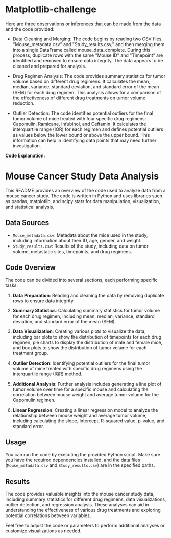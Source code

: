# Matplotlib-challenge
Here are three observations or inferences that can be made from the data and the code provided:

- Data Cleaning and Merging: The code begins by reading two CSV files, "Mouse_metadata.csv" and "Study_results.csv," and then merging them into a single DataFrame called mouse_data_complete. During this process, duplicate rows with the same "Mouse ID" and "Timepoint" are identified and removed to ensure data integrity. The data appears to be cleaned and prepared for analysis.

- Drug Regimen Analysis: The code provides summary statistics for tumor volume based on different drug regimens. It calculates the mean, median, variance, standard deviation, and standard error of the mean (SEM) for each drug regimen. This analysis allows for a comparison of the effectiveness of different drug treatments on tumor volume reduction.

- Outlier Detection: The code identifies potential outliers for the final tumor volume of mice treated with four specific drug regimens: Capomulin, Ramicane, Infubinol, and Ceftamin. It calculates the interquartile range (IQR) for each regimen and defines potential outliers as values below the lower bound or above the upper bound. This information can help in identifying data points that may need further investigation.


**Code Explanation:**
# Mouse Cancer Study Data Analysis

This README provides an overview of the code used to analyze data from a mouse cancer study. The code is written in Python and uses libraries such as pandas, matplotlib, and scipy.stats for data manipulation, visualization, and statistical analysis.

## Data Sources

- `Mouse_metadata.csv`: Metadata about the mice used in the study, including information about their ID, age, gender, and weight.
- `Study_results.csv`: Results of the study, including data on tumor volume, metastatic sites, timepoints, and drug regimens.

## Code Overview

The code can be divided into several sections, each performing specific tasks:

1. **Data Preparation**: Reading and cleaning the data by removing duplicate rows to ensure data integrity.

2. **Summary Statistics**: Calculating summary statistics for tumor volume for each drug regimen, including mean, median, variance, standard deviation, and standard error of the mean (SEM).

3. **Data Visualization**: Creating various plots to visualize the data, including bar plots to show the distribution of timepoints for each drug regimen, pie charts to display the distribution of male and female mice, and box plots to show the distribution of tumor volume for each treatment group.

4. **Outlier Detection**: Identifying potential outliers for the final tumor volume of mice treated with specific drug regimens using the interquartile range (IQR) method.

5. **Additional Analysis**: Further analysis includes generating a line plot of tumor volume over time for a specific mouse and calculating the correlation between mouse weight and average tumor volume for the Capomulin regimen.

6. **Linear Regression**: Creating a linear regression model to analyze the relationship between mouse weight and average tumor volume, including calculating the slope, intercept, R-squared value, p-value, and standard error.

## Usage

You can run the code by executing the provided Python script. Make sure you have the required dependencies installed, and the data files (`Mouse_metadata.csv` and `Study_results.csv`) are in the specified paths.

## Results

The code provides valuable insights into the mouse cancer study data, including summary statistics for different drug regimens, data visualizations, outlier detection, and regression analysis. These analyses can aid in understanding the effectiveness of various drug treatments and exploring potential correlations between variables.

Feel free to adjust the code or parameters to perform additional analyses or customize visualizations as needed.

